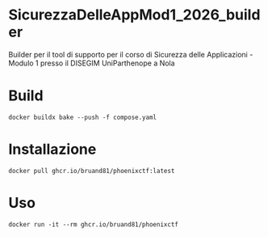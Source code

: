 # SicurezzaDelleAppMod1_2026_builder
Builder per il tool di supporto per il corso di Sicurezza delle Applicazioni - Modulo 1 presso il DISEGIM UniParthenope a Nola

# Build
```
docker buildx bake --push -f compose.yaml 
```

# Installazione
```
docker pull ghcr.io/bruand81/phoenixctf:latest
```
# Uso
```
docker run -it --rm ghcr.io/bruand81/phoenixctf
```